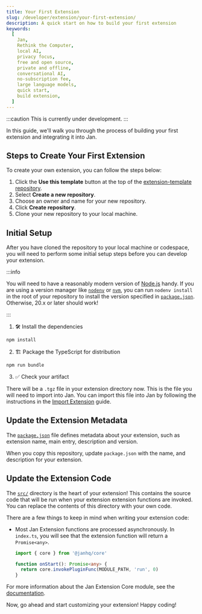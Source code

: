 ```yaml
---
title: Your First Extension
slug: /developer/extension/your-first-extension/
description: A quick start on how to build your first extension
keywords:
  [
    Jan,
    Rethink the Computer,
    local AI,
    privacy focus,
    free and open source,
    private and offline,
    conversational AI,
    no-subscription fee,
    large language models,
    quick start,
    build extension,
  ]
---
```


:::caution
This is currently under development.
:::

In this guide, we'll walk you through the process of building your first extension and integrating it into Jan.

## Steps to Create Your First Extension

To create your own extension, you can follow the steps below:

1. Click the **Use this template** button at the top of the [extension-template repository](https://github.com/janhq/extension-template).
2. Select **Create a new repository**.
3. Choose an owner and name for your new repository.
4. Click **Create repository**.
5. Clone your new repository to your local machine.

## Initial Setup

After you have cloned the repository to your local machine or codespace, you will need to perform some initial setup steps before you can develop your extension.

:::info

You will need to have a reasonably modern version of [Node.js](https://nodejs.org) handy. If you are using a version manager like [`nodenv`](https://github.com/nodenv/nodenv) or [`nvm`](https://github.com/nvm-sh/nvm), you can run `nodenv install` in the root of your repository to install the version specified in
[`package.json`](https://github.com/janhq/extension-template/blob/main/package.json). Otherwise, 20.x or later should work!

:::

1. :hammer_and_wrench: Install the dependencies

```bash
npm install
```

2. :building_construction: Package the TypeScript for distribution

```bash
npm run bundle
```

3. :white_check_mark: Check your artifact

There will be a `.tgz` file in your extension directory now. This is the file you will need to import into Jan. You can import this file into Jan by following the instructions in the [Import Extension](https://jan.ai/guides/using-extensions/import-extensions/) guide.

## Update the Extension Metadata

The [`package.json`](https://github.com/janhq/extension-template/blob/main/package.json) file defines metadata about your extension, such as extension name, main entry, description and version.

When you copy this repository, update `package.json` with the name, and description for your extension.

## Update the Extension Code

The [`src/`](https://github.com/janhq/extension-template/tree/main/src) directory is the heart of your extension! This contains the source code that will be run when your extension extension functions are invoked. You can replace the contents of this directory with your own code.

There are a few things to keep in mind when writing your extension code:

- Most Jan Extension functions are processed asynchronously.
  In `index.ts`, you will see that the extension function will return a `Promise<any>`.

  ```typescript
  import { core } from '@janhq/core'

  function onStart(): Promise<any> {
    return core.invokePluginFunc(MODULE_PATH, 'run', 0)
  }
  ```

For more information about the Jan Extension Core module, see the [documentation](https://github.com/janhq/jan/blob/main/core/README.md).

Now, go ahead and start customizing your extension! Happy coding!
